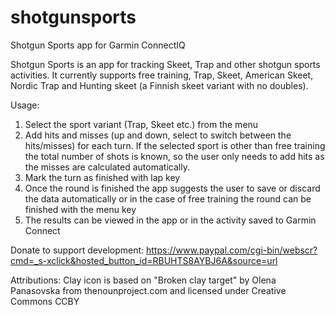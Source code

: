 # shotgunsports
Shotgun Sports app for Garmin ConnectIQ

Shotgun Sports is an app for tracking Skeet, Trap and other shotgun sports activities. It currently supports free training, Trap, Skeet, American Skeet, Nordic Trap and Hunting skeet (a Finnish skeet variant with no doubles).

Usage:
1. Select the sport variant  (Trap, Skeet etc.) from the menu
2. Add hits and misses (up and down, select to switch between the hits/misses) for each turn. If the selected sport is other than free training the total number of shots is known, so the user only needs to add hits as the misses are calculated automatically.
3. Mark the turn as finished with lap key
4. Once the round is finished the app suggests the user to save or discard the data automatically or in the case of free training the round can be finished with the menu key
5. The results can be viewed in the app or in the activity saved to Garmin Connect

Donate to support development: https://www.paypal.com/cgi-bin/webscr?cmd=_s-xclick&hosted_button_id=RBUHTS8AYBJ6A&source=url

Attributions:
Clay icon is based on "Broken clay target" by Olena Panasovska from thenounproject.com and licensed under Creative Commons CCBY
